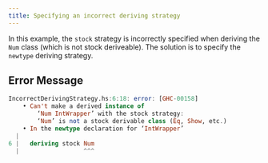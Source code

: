 ```yaml
---
title: Specifying an incorrect deriving strategy
---
```


In this example, the `stock` strategy is incorrectly specified when deriving the `Num` class (which is not stock deriveable). The solution is to specify the `newtype` deriving strategy.

## Error Message

```haskell
IncorrectDerivingStrategy.hs:6:18: error: [GHC-00158]
    • Can't make a derived instance of
        ‘Num IntWrapper’ with the stock strategy:
        ‘Num’ is not a stock derivable class (Eq, Show, etc.)
    • In the newtype declaration for ‘IntWrapper’
  |
6 |   deriving stock Num
  |                  ^^^
```
